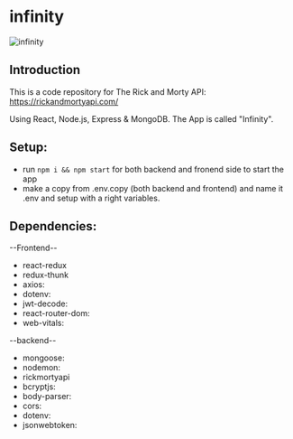 # infinity

![infinity](https://i.ibb.co/P49XvLp/infinity.png)

## Introduction
This is a code repository for The Rick and Morty API: https://rickandmortyapi.com/

Using React, Node.js, Express & MongoDB. The App is called "Infinity".


## Setup:
- run ```npm i && npm start``` for both backend and fronend side to start the app
- make a copy from .env.copy (both backend and frontend) and name it .env and setup with a right variables.

## Dependencies:
--Frontend--
- react-redux
- redux-thunk
- axios:
- dotenv:
- jwt-decode:
- react-router-dom:
- web-vitals:

--backend--
- mongoose:
- nodemon:
- rickmortyapi
- bcryptjs:
- body-parser:
- cors:
- dotenv:
- jsonwebtoken:
